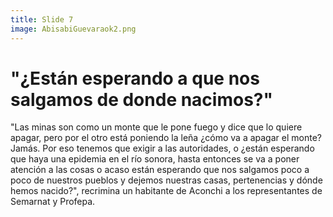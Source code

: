 ```yaml
---
title: Slide 7
image: AbisabiGuevaraok2.png
---
```


# "¿Están esperando a que nos salgamos de donde nacimos?"

"Las minas son como un monte que le pone fuego y dice que lo quiere apagar, pero por el otro está poniendo la leña ¿cómo va a apagar el monte? Jamás. Por eso tenemos que exigir a las autoridades, o ¿están esperando que haya una epidemia en el río sonora, hasta entonces se va a poner atención a las cosas o acaso están esperando que nos salgamos poco a poco de nuestros pueblos y dejemos nuestras casas, pertenencias y dónde hemos nacido?", recrimina un habitante de Aconchi a los representantes de Semarnat y Profepa.
